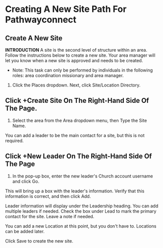# Creating A New Site Path For Pathwayconnect

## Create A New Site

**INTRODUCTION**
A site is the second level of structure within an area. Follow the instructions below to create a new site. Your area manager will let you know when a new site is approved and needs to be created.

- Note: This task can only be performed by individuals in the following roles: area coordination missionary and area manager.

1. Click the Places dropdown. Next, click Site/Location Directory.

## Click +Create Site On The Right-Hand Side Of The Page.

1. Select the area from the Area dropdown menu, then Type the Site Name.

You can add a leader to be the main contact for a site, but this is not required.

## Click +New Leader On The Right-Hand Side Of The Page

1. In the pop-up box, enter the new leader's Church account username and click Go.

This will bring up a box with the leader's information. Verify that this information is correct, and then click Add.

Leader information will display under the Leadership heading. You can add multiple leaders if needed. Check the box under Lead to mark the primary contact for the site. Leave a note if needed.

You can add a new Location at this point, but you don't have to. Locations can be added later.

Click Save to create the new site.

